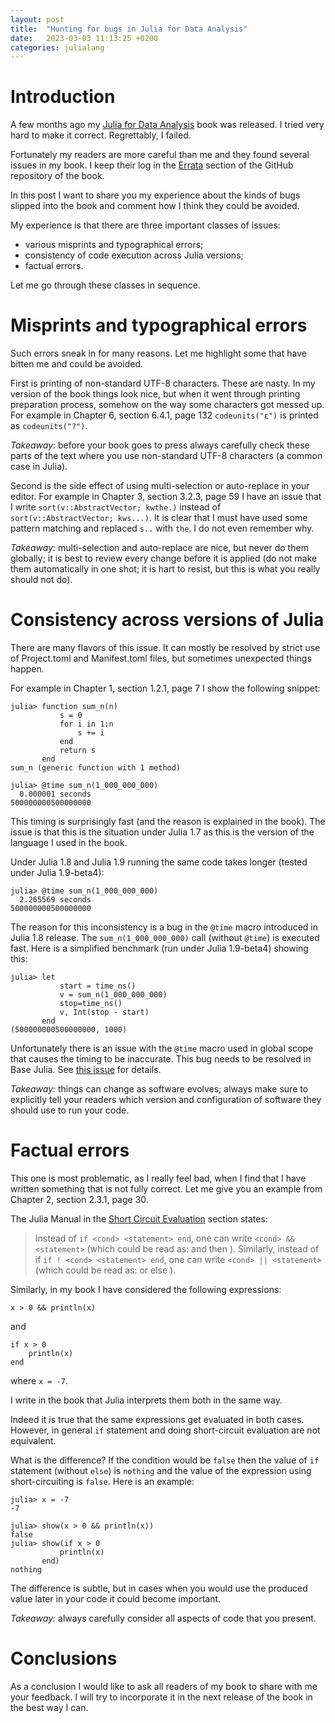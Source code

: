 ```yaml
---
layout: post
title:  "Hunting for bugs in Julia for Data Analysis"
date:   2023-03-03 11:13:25 +0200
categories: julialang
---
```


# Introduction

A few months ago my [Julia for Data Analysis][book] book was released.
I tried very hard to make it correct. Regrettably, I failed.

Fortunately my readers are more careful than me and they found several issues
in my book. I keep their log in the [Errata][git] section of the GitHub
repository of the book.

In this post I want to share you my experience about the kinds of bugs
slipped into the book and comment how I think they could be avoided.

My experience is that there are three important classes of issues:

* various misprints and typographical errors;
* consistency of code execution across Julia versions;
* factual errors.

Let me go through these classes in sequence.

# Misprints and typographical errors

Such errors sneak in for many reasons. Let me highlight some that have bitten
me and could be avoided.

First is printing of non-standard UTF-8 characters. These are nasty. In my
version of the book things look nice, but when it went through printing
preparation process, somehow on the way some characters got messed up.
For example in Chapter 6, section 6.4.1, page 132
`codeunits("ε")` is printed as `codeunits("?")`.

*Takeaway:* before your book goes to press always carefully check these parts of
the text where you use non-standard UTF-8 characters (a common case in Julia).

Second is the side effect of using multi-selection or auto-replace in your
editor. For example in Chapter 3, section 3.2.3, page 59 I have
an issue that I write `sort(v::AbstractVector; kwthe.)` instead of
`sort(v::AbstractVector; kws...)`. It is clear that I must have used some
pattern matching and replaced `s..` with `the`. I do not even remember why.

*Takeaway:* multi-selection and auto-replace are nice, but never do them
globally; it is best to review every change before it is applied (do not make
them automatically in one shot; it is hart to resist, but this is what you
really should not do).

# Consistency across versions of Julia

There are many flavors of this issue. It can mostly be resolved by strict use
of Project.toml and Manifest.toml files, but sometimes unexpected things happen.

For example in Chapter 1, section 1.2.1, page 7 I show the following snippet:

```
julia> function sum_n(n)
           s = 0
           for i in 1:n
               s += i
           end
           return s
       end
sum_n (generic function with 1 method)

julia> @time sum_n(1_000_000_000)
  0.000001 seconds
500000000500000000
```

This timing is surprisingly fast (and the reason is explained in the book).
The issue is that this is the situation under Julia 1.7 as this is the version
of the language I used in the book.

Under Julia 1.8 and Julia 1.9 running the same code takes longer
(tested under Julia 1.9-beta4):

```
julia> @time sum_n(1_000_000_000)
  2.265569 seconds
500000000500000000
```

The reason for this inconsistency is a bug in the `@time` macro introduced in
Julia 1.8 release. The `sum_n(1_000_000_000)` call (without `@time`) is executed
fast. Here is a simplified benchmark (run under Julia 1.9-beta4) showing this:

```
julia> let
           start = time_ns()
           v = sum_n(1_000_000_000)
           stop=time_ns()
           v, Int(stop - start)
       end
(500000000500000000, 1000)
```

Unfortunately there is an issue with the `@time` macro used in global scope
that causes the timing to be inaccurate. This bug needs to be resolved in
Base Julia. See [this issue][issue] for details.

*Takeaway:* things can change as software evolves; always make sure to
explicitly tell your readers which version and configuration of software they
should use to run your code.

# Factual errors

This one is most problematic, as I really feel bad, when I find that I have
written something that is not fully correct. Let me give you an example
from Chapter 2, section 2.3.1, page 30.

The Julia Manual in the [Short Circuit Evaluation][man] section states:

> Instead of `if <cond> <statement> end`, one can write `<cond> && <statement>`
> (which could be read as: <cond> and then <statement>).
> Similarly, instead of if `if ! <cond> <statement> end`, one can write
> `<cond> || <statement>` (which could be read as: <cond> or else <statement>).

Similarly, in my book I have considered the following expressions:

```
x > 0 && println(x)
```

and

```
if x > 0
    println(x)
end
```

where `x = -7`.

I write in the book that Julia interprets them both in the same way.

Indeed it is true that the same expressions get evaluated in both cases.
However, in general `if` statement and doing short-circuit evaluation are
not equivalent.

What is the difference? If the condition would be `false` then the value of `if`
statement (without `else`) is `nothing` and the value of the expression using
short-circuiting is `false`. Here is an example:

```
julia> x = -7
-7

julia> show(x > 0 && println(x))
false
julia> show(if x > 0
           println(x)
       end)
nothing
```

The difference is subtle, but in cases when you would use the produced
value later in your code it could become important.

*Takeaway:* always carefully consider all aspects of code that you present.

# Conclusions

As a conclusion I would like to ask all readers of my book to share with me
your feedback. I will try to incorporate it in the next release of the book
in the best way I can.

[book]: https://www.manning.com/books/julia-for-data-analysis
[git]: https://github.com/bkamins/JuliaForDataAnalysis#errata
[man]: https://docs.julialang.org/en/v1/manual/control-flow/#Short-Circuit-Evaluation
[issue]: https://github.com/JuliaLang/julia/issues/47561

